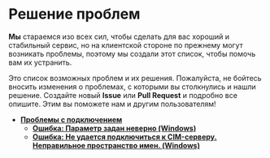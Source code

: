 # Решение проблем

**Мы** стараемся изо всех сил, чтобы сделать для вас хороший и стабильный сервис, но на клиентской стороне по прежнему могут возникать проблемы, поэтому мы создали этот список, чтобы помочь вам их устранить. 

Это список возможных проблем и их решения. Пожалуйста, не бойтесь вносить изменения о проблемах, с которыми вы столкнулись и нашли решение. Создайте новый **Issue** или **Pull Request** и подробно все опишите. Этим вы поможете нам и другим пользователям!

* [**Проблемы с подключением**](#connection-problems)
  * [**Ошибка: Параметр задан неверно (Windows)**](problems/ru/ParameterIsSetIncorrectly.md)
  * [**Ошибка: Не удается подключиться к CIM-серверу. Неправильное пространство имен. (Windows)**](problems/ru/CimInvalidNamespace.md)
